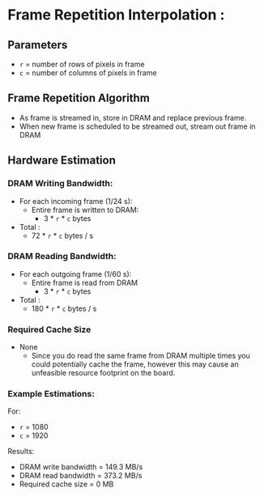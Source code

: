 # Frame Repetition Interpolation :

## Parameters

- `r` = number of rows of pixels in frame
- `c` = number of columns of pixels in frame

## Frame Repetition Algorithm

- As frame is streamed in, store in DRAM and replace previous frame.
- When new frame is scheduled to be streamed out, stream out frame in DRAM

## Hardware Estimation

### DRAM Writing Bandwidth:

- For each incoming frame (1/24 s):
    - Entire frame is written to DRAM:
        - 3 * `r` * `c` bytes
- Total :
    - 72 * `r` * `c` bytes / s

### DRAM Reading Bandwidth:

- For each outgoing frame (1/60 s):
    - Entire frame is read from DRAM
        - 3 * `r` * `c` bytes
- Total :
    - 180 * `r` * `c` bytes / s

### Required Cache Size

- None
    - Since you do read the same frame from DRAM multiple times you could potentially cache the frame, however this may cause an unfeasible resource footprint on the board.


### Example Estimations:

For:
- `r` = 1080
- `c` = 1920

Results:
- DRAM write bandwidth = 149.3 MB/s
- DRAM read bandwidth = 373.2 MB/s
- Required cache size = 0 MB